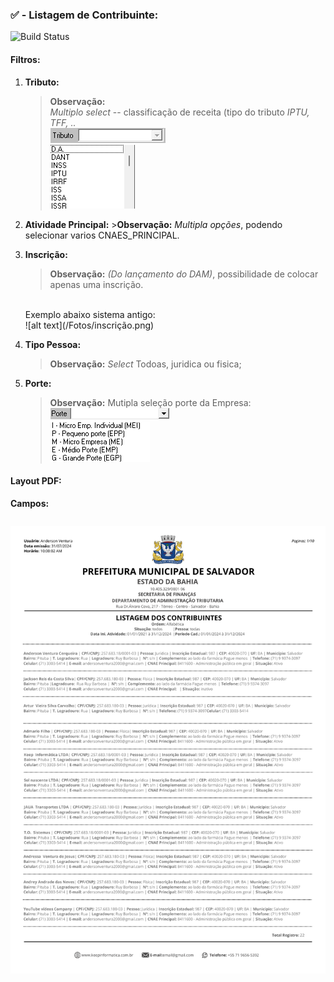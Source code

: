 ### ✅ - Listagem de Contribuinte:
![Build Status](https://travis-ci.org/joemccann/dillinger.svg?branch=master)
#### Filtros:

1.  **Tributo:** 
    >**Observação:** <br>   *Multiplo* _select_ -- classificação de receita (tipo do tributo *IPTU, TFF, ..*<br>
    ![alt text](Fotos/image-1.png)<br>
    ![alt text](Fotos/image-2.png)

2.   **Atividade Principal:**
    >**Observação:** _Multipla opções_, podendo selecionar varios CNAES_PRINCIPAL. <br>

3.  **Inscrição:**
    >**Observação:** *(Do lançamento do DAM)*, possibilidade de colocar apenas uma inscrição.
    <br> 
    Exemplo abaixo sistema antigo:<br> 
    ![alt text](/Fotos/inscrição.png) 

4.  **Tipo Pessoa:** 
    >   **Observação:** _Select_ Todoas, juridica ou fisica;  

5. **Porte:** 
    > **Observação:** Mutipla seleção porte da Empresa: <br>
    ![alt text](Fotos/porte.png)<br>
    ![alt text](Fotos/tipoporte.png)



####   Layout PDF:
**Campos:** 
 ```

```
![alt text](Fotos/Listagem%20dos%20contribuinte.png)